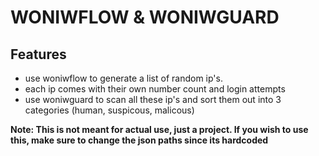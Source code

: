 # WONIWFLOW & WONIWGUARD

## Features
- use woniwflow to generate a list of random ip's.
- each ip comes with their own number count and login attempts
- use woniwguard to scan all these ip's and sort them out into 3 categories (human, suspicous, malicous)


**Note: This is not meant for actual use, just a project. If you wish to use this, make sure to change the json paths since its hardcoded**

